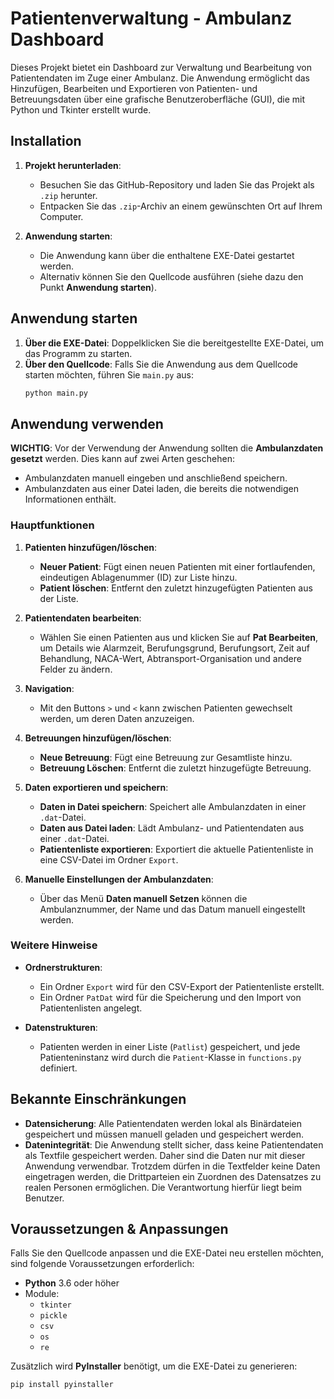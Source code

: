 # Patientenverwaltung - Ambulanz Dashboard

Dieses Projekt bietet ein Dashboard zur Verwaltung und Bearbeitung von Patientendaten im Zuge einer Ambulanz. Die Anwendung ermöglicht das Hinzufügen, Bearbeiten und Exportieren von Patienten- und Betreuungsdaten über eine grafische Benutzeroberfläche (GUI), die mit Python und Tkinter erstellt wurde.

## Installation

1. **Projekt herunterladen**:
   - Besuchen Sie das GitHub-Repository und laden Sie das Projekt als `.zip` herunter.
   - Entpacken Sie das `.zip`-Archiv an einem gewünschten Ort auf Ihrem Computer.

2. **Anwendung starten**:
   - Die Anwendung kann über die enthaltene EXE-Datei gestartet werden.
   - Alternativ können Sie den Quellcode ausführen (siehe dazu den Punkt **Anwendung starten**).

## Anwendung starten

1. **Über die EXE-Datei**: Doppelklicken Sie die bereitgestellte EXE-Datei, um das Programm zu starten.
2. **Über den Quellcode**: Falls Sie die Anwendung aus dem Quellcode starten möchten, führen Sie `main.py` aus:
    ```bash
    python main.py
    ```

## Anwendung verwenden

**WICHTIG**: Vor der Verwendung der Anwendung sollten die **Ambulanzdaten gesetzt** werden. Dies kann auf zwei Arten geschehen:
   - Ambulanzdaten manuell eingeben und anschließend speichern.
   - Ambulanzdaten aus einer Datei laden, die bereits die notwendigen Informationen enthält.

### Hauptfunktionen

1. **Patienten hinzufügen/löschen**:
   - **Neuer Patient**: Fügt einen neuen Patienten mit einer fortlaufenden, eindeutigen Ablagenummer (ID) zur Liste hinzu.
   - **Patient löschen**: Entfernt den zuletzt hinzugefügten Patienten aus der Liste.

2. **Patientendaten bearbeiten**:
   - Wählen Sie einen Patienten aus und klicken Sie auf **Pat Bearbeiten**, um Details wie Alarmzeit, Berufungsgrund, Berufungsort, Zeit auf Behandlung, NACA-Wert, Abtransport-Organisation und andere Felder zu ändern.

3. **Navigation**:
   - Mit den Buttons `>` und `<` kann zwischen Patienten gewechselt werden, um deren Daten anzuzeigen.

4. **Betreuungen hinzufügen/löschen**:
   - **Neue Betreuung**: Fügt eine Betreuung zur Gesamtliste hinzu.
   - **Betreuung Löschen**: Entfernt die zuletzt hinzugefügte Betreuung.

5. **Daten exportieren und speichern**:
   - **Daten in Datei speichern**: Speichert alle Ambulanzdaten in einer `.dat`-Datei.
   - **Daten aus Datei laden**: Lädt Ambulanz- und Patientendaten aus einer `.dat`-Datei.
   - **Patientenliste exportieren**: Exportiert die aktuelle Patientenliste in eine CSV-Datei im Ordner `Export`.

6. **Manuelle Einstellungen der Ambulanzdaten**:
   - Über das Menü **Daten manuell Setzen** können die Ambulanznummer, der Name und das Datum manuell eingestellt werden.

### Weitere Hinweise

- **Ordnerstrukturen**: 
  - Ein Ordner `Export` wird für den CSV-Export der Patientenliste erstellt.
  - Ein Ordner `PatDat` wird für die Speicherung und den Import von Patientenlisten angelegt.
  
- **Datenstrukturen**:
  - Patienten werden in einer Liste (`Patlist`) gespeichert, und jede Patienteninstanz wird durch die `Patient`-Klasse in `functions.py` definiert.

## Bekannte Einschränkungen

- **Datensicherung**: Alle Patientendaten werden lokal als Binärdateien gespeichert und müssen manuell geladen und gespeichert werden.
- **Datenintegrität**: Die Anwendung stellt sicher, dass keine Patientendaten als Textfile gespeichert werden. Daher sind die Daten nur mit dieser Anwendung verwendbar. Trotzdem dürfen in die Textfelder keine Daten eingetragen werden, die Drittparteien ein Zuordnen des Datensatzes zu realen Personen ermöglichen. Die Verantwortung hierfür liegt beim Benutzer.

## Voraussetzungen & Anpassungen

Falls Sie den Quellcode anpassen und die EXE-Datei neu erstellen möchten, sind folgende Voraussetzungen erforderlich:

- **Python** 3.6 oder höher
- Module:
  - `tkinter`
  - `pickle`
  - `csv`
  - `os`
  - `re`

Zusätzlich wird **PyInstaller** benötigt, um die EXE-Datei zu generieren:
```bash
pip install pyinstaller
